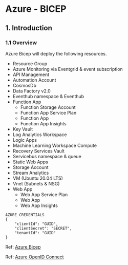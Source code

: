 # Azure - BICEP
## 1. Introduction
### 1.1	Overview

Azure Bicep will deploy the following resources.
- Resource Group
- Azure Monitoring via Eventgrid & event subscription
- API Management
- Automation Account
- CosmosDb
- Data Factory v2.0
- Eventhub namespace & Eventhub
- Function App
    - Function Storage Account
    - Function App Service Plan
    - Function App
    - Function App Insights
- Key Vault
- Log Analytics Workspace
- Logic Apps
- Machine Learning Workspace Compute
- Recovery Services Vault
- Servicebus namespace & queue
- Static Web Apps
- Storage Account
- Stream Analytics
- VM (Ubuntu 20.04 LTS)
- Vnet (Subnets & NSG)
- Web App
    - Web App Service Plan
    - Web App
    - Web App Insights

```
AZURE_CREDENTIALS
{
    "clientId": "GUID",
    "clientSecret": "SECRET",
    "tenantId": "GUID"
}
```

Ref: [Azure Bicep](https://github.com/Azure/bicep/)

Ref: [Azure OpenID Connect](https://docs.github.com/en/actions/deployment/security-hardening-your-deployments/configuring-openid-connect-in-azure)
